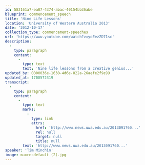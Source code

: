 ```yaml
---
id: 582161a7-ea07-4374-abac-40154bb36abe
blueprint: commencement_speech
title: 'Nine Life Lessons'
location: 'University of Western Australia 2013'
date: '2012-10-17'
collection_type: commencement-speeches
url: 'https://www.youtube.com/watch?v=yoEezZD71sc'
description:
  -
    type: paragraph
    content:
      -
        type: text
        text: 'Nine life lessons from a creative genius...'
updated_by: 0800036e-1638-4d6e-822a-26aefe2f9e99
updated_at: 1708572319
transcript:
  -
    type: paragraph
    content:
      -
        type: text
        marks:
          -
            type: link
            attrs:
              href: 'http://www.news.uwa.edu.au/2013091760...'
              rel: null
              target: null
              title: null
        text: 'http://www.news.uwa.edu.au/2013091760...'
speaker: 'Tim Minchin'
image: maxresdefault-(2).jpg
---
```

